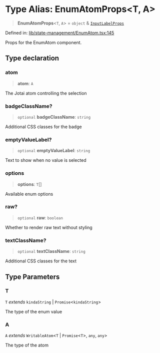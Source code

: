 # Type Alias: EnumAtomProps\<T, A\>

> **EnumAtomProps**\<`T`, `A`\> = `object` & [`InputLabelProps`](InputLabelProps.md)

Defined in: [lib/state-management/EnumAtom.tsx:145](https://github.com/aldesgroup/goaldn/blob/6a7943d02984b1a6b41d76a3a483a1484b644076/lib/state-management/EnumAtom.tsx#L145)

Props for the EnumAtom component.

## Type declaration

### atom

> **atom**: `A`

The Jotai atom controlling the selection

### badgeClassName?

> `optional` **badgeClassName**: `string`

Additional CSS classes for the badge

### emptyValueLabel?

> `optional` **emptyValueLabel**: `string`

Text to show when no value is selected

### options

> **options**: `T`[]

Available enum options

### raw?

> `optional` **raw**: `boolean`

Whether to render raw text without styling

### textClassName?

> `optional` **textClassName**: `string`

Additional CSS classes for the text

## Type Parameters

### T

`T` *extends* `kindaString` \| `Promise`\<`kindaString`\>

The type of the enum value

### A

`A` *extends* `WritableAtom`\<`T` \| `Promise`\<`T`\>, `any`, `any`\>

The type of the atom
